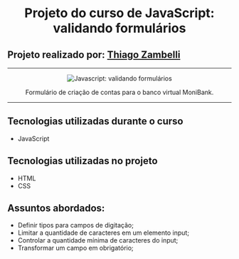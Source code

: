 <h1 align="center">Projeto do curso de JavaScript: validando formulários</h1>

## Projeto realizado por: [Thiago Zambelli][1]

<hr>


<p align="center"> <img src="https://imgur.com/mIBmcEL.png" alt="Javascript: validando formulários"> </p>
<p align="center">Formulário de criação de contas para o banco virtual MoniBank.</p>

<hr>

## Tecnologias utilizadas durante o curso
* JavaScript

## Tecnologias utilizadas no projeto
* HTML
* CSS

## Assuntos abordados:

* Definir tipos para campos de digitação;
* Limitar a quantidade de caracteres em um elemento input;
* Controlar a quantidade mínima de caracteres do input;
* Transformar um campo em obrigatório;

[1]: https://www.linkedin.com/in/thiagozambelli "Linkedin"